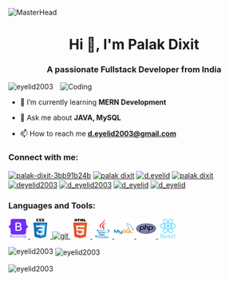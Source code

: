 ![MasterHead](https://www.chalmers.se/_next/image/?url=https%3A%2F%2Fcms.www.chalmers.se%2FMedia%2Fmb3hi4kn%2Fcoding-7-1920.jpg%3Fwidth%3D1920%26height%3D1080%26rnd%3D133293116108230000%26quality%3D60%26format%3Dwebp&w=3840&q=85)
<h1 align="center">Hi 👋, I'm Palak Dixit</h1>
<h3 align="center">A passionate Fullstack Developer from India</h3>
<img align="right" alt="Coding" width="400" src="https://cdn.dribbble.com/userupload/8046474/file/original-1de7a34e8dfb6d1b9723e77458786c81.gif">


<p align="left"> <img src="https://komarev.com/ghpvc/?username=eyelid2003&label=Profile%20views&color=0e75b6&style=flat" alt="eyelid2003" /> </p>

- 🌱 I’m currently learning **MERN Development**

- 💬 Ask me about **JAVA, MySQL**

- 📫 How to reach me **d.eyelid2003@gmail.com**

<h3 align="left">Connect with me:</h3>
<p align="left">
<a href="https://linkedin.com/in/palak-dixit-3bb91b24b" target="blank"><img align="center" src="https://raw.githubusercontent.com/rahuldkjain/github-profile-readme-generator/master/src/images/icons/Social/linked-in-alt.svg" alt="palak-dixit-3bb91b24b" height="30" width="40" /></a>
<a href="https://fb.com/palak dixit" target="blank"><img align="center" src="https://raw.githubusercontent.com/rahuldkjain/github-profile-readme-generator/master/src/images/icons/Social/facebook.svg" alt="palak dixit" height="30" width="40" /></a>
<a href="https://instagram.com/d.eyelid" target="blank"><img align="center" src="https://raw.githubusercontent.com/rahuldkjain/github-profile-readme-generator/master/src/images/icons/Social/instagram.svg" alt="d.eyelid" height="30" width="40" /></a>
<a href="https://www.youtube.com/c/palak dixit" target="blank"><img align="center" src="https://raw.githubusercontent.com/rahuldkjain/github-profile-readme-generator/master/src/images/icons/Social/youtube.svg" alt="palak dixit" height="30" width="40" /></a>
<a href="https://www.codechef.com/users/deyelid2003" target="blank"><img align="center" src="https://cdn.jsdelivr.net/npm/simple-icons@3.1.0/icons/codechef.svg" alt="deyelid2003" height="30" width="40" /></a>
<a href="https://www.hackerrank.com/d_eyelid2003" target="blank"><img align="center" src="https://raw.githubusercontent.com/rahuldkjain/github-profile-readme-generator/master/src/images/icons/Social/hackerrank.svg" alt="d_eyelid2003" height="30" width="40" /></a>
<a href="https://www.leetcode.com/d_eyelid" target="blank"><img align="center" src="https://raw.githubusercontent.com/rahuldkjain/github-profile-readme-generator/master/src/images/icons/Social/leet-code.svg" alt="d_eyelid" height="30" width="40" /></a>
<a href="https://auth.geeksforgeeks.org/user/d_eyelid" target="blank"><img align="center" src="https://raw.githubusercontent.com/rahuldkjain/github-profile-readme-generator/master/src/images/icons/Social/geeks-for-geeks.svg" alt="d_eyelid" height="30" width="40" /></a>
</p>

<h3 align="left">Languages and Tools:</h3>
<p align="left"> <a href="https://getbootstrap.com" target="_blank" rel="noreferrer"> <img src="https://raw.githubusercontent.com/devicons/devicon/master/icons/bootstrap/bootstrap-plain-wordmark.svg" alt="bootstrap" width="40" height="40"/> </a> <a href="https://www.w3schools.com/css/" target="_blank" rel="noreferrer"> <img src="https://raw.githubusercontent.com/devicons/devicon/master/icons/css3/css3-original-wordmark.svg" alt="css3" width="40" height="40"/> </a> <a href="https://git-scm.com/" target="_blank" rel="noreferrer"> <img src="https://www.vectorlogo.zone/logos/git-scm/git-scm-icon.svg" alt="git" width="40" height="40"/> </a> <a href="https://www.w3.org/html/" target="_blank" rel="noreferrer"> <img src="https://raw.githubusercontent.com/devicons/devicon/master/icons/html5/html5-original-wordmark.svg" alt="html5" width="40" height="40"/> </a> <a href="https://www.java.com" target="_blank" rel="noreferrer"> <img src="https://raw.githubusercontent.com/devicons/devicon/master/icons/java/java-original.svg" alt="java" width="40" height="40"/> </a> <a href="https://www.mysql.com/" target="_blank" rel="noreferrer"> <img src="https://raw.githubusercontent.com/devicons/devicon/master/icons/mysql/mysql-original-wordmark.svg" alt="mysql" width="40" height="40"/> </a> <a href="https://www.php.net" target="_blank" rel="noreferrer"> <img src="https://raw.githubusercontent.com/devicons/devicon/master/icons/php/php-original.svg" alt="php" width="40" height="40"/> </a> <a href="https://reactjs.org/" target="_blank" rel="noreferrer"> <img src="https://raw.githubusercontent.com/devicons/devicon/master/icons/react/react-original-wordmark.svg" alt="react" width="40" height="40"/> </a> </p>

<p><img align="left" src="https://github-readme-stats.vercel.app/api/top-langs?username=eyelid2003&show_icons=true&locale=en&layout=compact" alt="eyelid2003" /></p>

<p>&nbsp;<img align="center" src="https://github-readme-stats.vercel.app/api?username=eyelid2003&show_icons=true&locale=en" alt="eyelid2003" /></p>

<p><img align="center" src="https://github-readme-streak-stats.herokuapp.com/?user=eyelid2003&" alt="eyelid2003" /></p>
